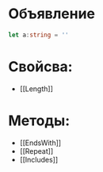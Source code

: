 # Объявление
```ts
let a:string = ''
```

# Свойсва:
- [[Length]]
# Методы:
- [[EndsWith]]
- [[Repeat]]
- [[Includes]]